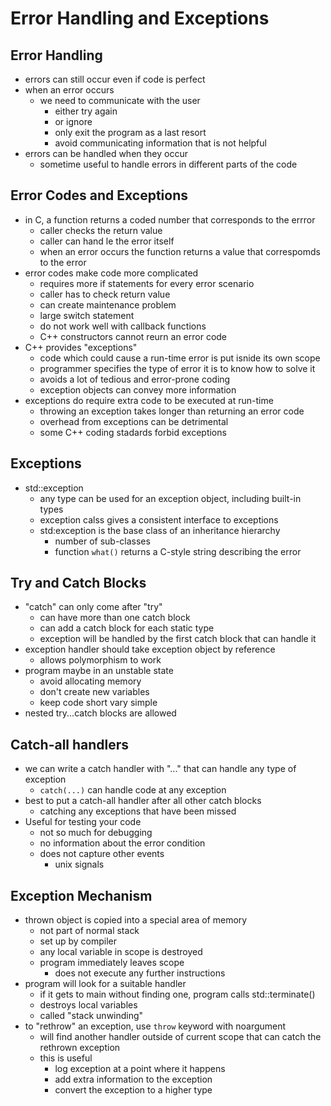 # Error Handling and Exceptions

## Error Handling
- errors can still occur even if code is perfect
- when an error occurs
    - we need to communicate with the user
        - either try again
        - or ignore
        - only exit the program as a last resort
        - avoid communicating information that is not helpful
- errors can be handled when they occur
    - sometime useful to handle errors in different parts of the code


## Error Codes and Exceptions
- in C, a function returns a coded number that corresponds to the errror
    - caller checks the return value
    - caller can hand le the error itself
    - when an error occurs the function returns a value that correspomds to the error
- error codes make code more complicated
    - requires more if statements for every error scenario
    - caller has to check return value
    - can create maintenance problem
    - large switch statement
    - do not work well with callback functions
    - C++ constructors cannot reurn an error code
- C++ provides "exceptions"
    - code which could cause a run-time error is put isnide its own scope
    - programmer specifies the type of error it is to know how to solve it
    - avoids a lot of tedious and error-prone coding
    - exception objects can convey more information
- exceptions do require extra code to be executed at run-time
    - throwing an exception takes longer than returning an error code
    - overhead from exceptions can be detrimental
    - some C++ coding stadards forbid exceptions

## Exceptions
- std::exception
    - any type can be used for an exception object, including built-in types
    - exception calss gives a consistent interface to exceptions
    - std:exception is the base class of an inheritance hierarchy
        - number of sub-classes
        - function `what()` returns a C-style string describing the error

## Try and Catch Blocks
- "catch" can only come after "try"
    - can have more than one catch block
    - can add a catch block for each static type
    - exception will be handled by the first catch block that can handle it
- exception handler should take exception object by reference
    - allows polymorphism to work
- program maybe in an unstable state
    - avoid allocating memory
    - don't create new variables
    - keep code short vary simple
- nested try...catch blocks are allowed 

## Catch-all handlers
- we can write a catch handler with "..." that can handle any type of exception
    - `catch(...)` can handle code at any exception
- best to put a catch-all handler after all other catch blocks
    - catching any exceptions that have been missed
- Useful for testing your code
    - not so much for debugging
    - no information about the error condition
    - does not capture other events
        - unix signals

## Exception Mechanism
- thrown object is copied into a special area of memory
    - not part of normal stack
    - set up by compiler
    - any local variable in scope is destroyed
    - program immediately leaves scope
        - does not execute any further instructions
- program will look for a suitable handler
    - if it gets to main without finding one, program calls std::terminate()
    - destroys local variables
    - called "stack unwinding"
- to "rethrow" an exception, use `throw` keyword with noargument
    - will find another handler outside of current scope that can catch the rethrown exception
    - this is useful
        - log exception at a point where it happens
        - add extra information to the exception
        - convert the exception to a higher type
